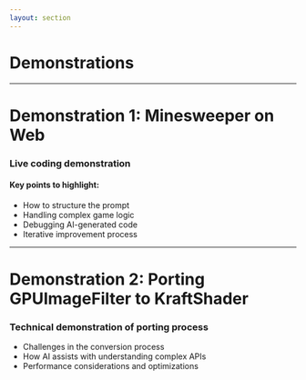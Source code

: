 ```yaml
---
layout: section
---
```


# Demonstrations

<!--
This section slide introduces the demonstration portion of the presentation.
-->

---

# Demonstration 1: Minesweeper on Web

<div class="text-xl">
  <h3>Live coding demonstration</h3>
  <h4>Key points to highlight:</h4>
  <ul>
    <li>How to structure the prompt</li>
    <li>Handling complex game logic</li>
    <li>Debugging AI-generated code</li>
    <li>Iterative improvement process</li>
  </ul>
</div>

<!--
This slide introduces the first demonstration, a web-based Minesweeper game, outlining the key aspects that will be highlighted during the demo.
-->

---

# Demonstration 2: Porting GPUImageFilter to KraftShader

<div class="text-xl">
  <h3>Technical demonstration of porting process</h3>
  <ul>
    <li>Challenges in the conversion process</li>
    <li>How AI assists with understanding complex APIs</li>
    <li>Performance considerations and optimizations</li>
  </ul>
</div>

<!--
This slide introduces the second demonstration, focusing on a more technical task of porting between different shader frameworks.
-->